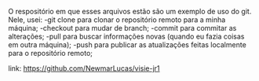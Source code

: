 O respositório em que esses arquivos estão são um exemplo de uso do git.
Nele, usei:
-git clone para clonar o repositório remoto para a minha máquina;
-checkout para mudar de branch;
-commit para commitar as alterações;
-pull para buscar informações novas (quando eu fazia coisas em outra máquina);
-push para publicar as atualizações feitas localmente para o repositório remoto;

link: https://github.com/NewmarLucas/visie-jr1
